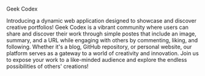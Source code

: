Geek Codex

Introducing a dynamic web application designed to showcase and discover creative portfolios! Geek Codex is a vibrant community where users can share and discover their work through simple postes that include an image, summary, and a URL while engaging with others by commenting, liking, and following. Whether it's a blog, GitHub repository, or personal website, our platform serves as a gateway to a world of creativity and innovation. Join us to expose your work to a like-minded audience and explore the endless possibilities of others' creations!
